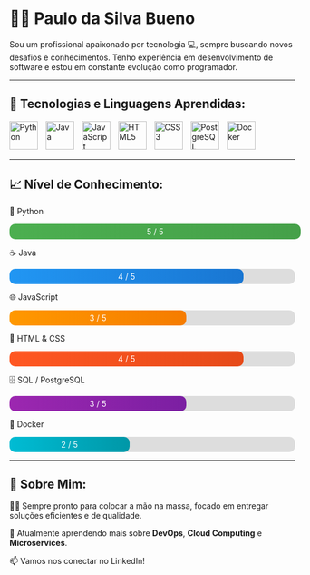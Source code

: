 <h1>👨‍💻 Paulo da Silva Bueno</h1>

<p>Sou um profissional apaixonado por tecnologia 💻, sempre buscando novos desafios e conhecimentos. Tenho experiência em desenvolvimento de software e estou em constante evolução como programador.</p>

<hr>

<h2>🚀 Tecnologias e Linguagens Aprendidas:</h2>

<p>
  <img src="https://cdn.jsdelivr.net/gh/devicons/devicon/icons/python/python-original.svg" alt="Python" width="50" style="margin-right:10px;"/>
  <img src="https://cdn.jsdelivr.net/gh/devicons/devicon/icons/java/java-original.svg" alt="Java" width="50" style="margin-right:10px;"/>
  <img src="https://cdn.jsdelivr.net/gh/devicons/devicon/icons/javascript/javascript-original.svg" alt="JavaScript" width="50" style="margin-right:10px;"/>
  <img src="https://cdn.jsdelivr.net/gh/devicons/devicon/icons/html5/html5-original.svg" alt="HTML5" width="50" style="margin-right:10px;"/>
  <img src="https://cdn.jsdelivr.net/gh/devicons/devicon/icons/css3/css3-original.svg" alt="CSS3" width="50" style="margin-right:10px;"/>
  <img src="https://cdn.jsdelivr.net/gh/devicons/devicon/icons/postgresql/postgresql-original.svg" alt="PostgreSQL" width="50" style="margin-right:10px;"/>
  <img src="https://cdn.jsdelivr.net/gh/devicons/devicon/icons/docker/docker-original.svg" alt="Docker" width="50" style="margin-right:10px;"/>
</p>

<hr>

<h2>📈 Nível de Conhecimento:</h2>

<div style="max-width:600px;">
  <p>🐍 Python</p>
  <div style="background-color:#ddd; border-radius:10px;">
    <div style="width:100%; background:linear-gradient(90deg, #4CAF50, #45A049); padding:5px; border-radius:10px; text-align:center; color:white;">5 / 5</div>
  </div>

  <p>☕ Java</p>
  <div style="background-color:#ddd; border-radius:10px;">
    <div style="width:80%; background:linear-gradient(90deg, #2196F3, #1976D2); padding:5px; border-radius:10px; text-align:center; color:white;">4 / 5</div>
  </div>

  <p>🌐 JavaScript</p>
  <div style="background-color:#ddd; border-radius:10px;">
    <div style="width:60%; background:linear-gradient(90deg, #FF9800, #F57C00); padding:5px; border-radius:10px; text-align:center; color:white;">3 / 5</div>
  </div>

  <p>🎨 HTML &amp; CSS</p>
  <div style="background-color:#ddd; border-radius:10px;">
    <div style="width:80%; background:linear-gradient(90deg, #FF5722, #E64A19); padding:5px; border-radius:10px; text-align:center; color:white;">4 / 5</div>
  </div>

  <p>🗄️ SQL / PostgreSQL</p>
  <div style="background-color:#ddd; border-radius:10px;">
    <div style="width:60%; background:linear-gradient(90deg, #9C27B0, #7B1FA2); padding:5px; border-radius:10px; text-align:center; color:white;">3 / 5</div>
  </div>

  <p>🐳 Docker</p>
  <div style="background-color:#ddd; border-radius:10px;">
    <div style="width:40%; background:linear-gradient(90deg, #00BCD4, #0097A7); padding:5px; border-radius:10px; text-align:center; color:white;">2 / 5</div>
  </div>
</div>

<hr>

<h2>📝 Sobre Mim:</h2>
<p>👨‍🔧 Sempre pronto para colocar a mão na massa, focado em entregar soluções eficientes e de qualidade.</p>
<p>🌱 Atualmente aprendendo mais sobre <strong>DevOps</strong>, <strong>Cloud Computing</strong> e <strong>Microservices</strong>.</p>
<p>📫 Vamos nos conectar no LinkedIn!</p>
